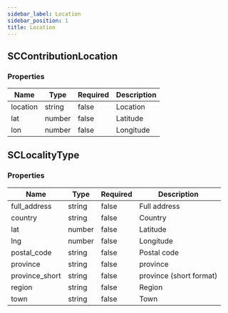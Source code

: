 ```yaml
---
sidebar_label: Location
sidebar_position: 1
title: Location
---
```



## SCContributionLocation

### Properties

|Name|Type|Required|Description|
|---|---|---|---|
|location|string|false|Location|
|lat|number|false|Latitude|
|lon|number|false|Longitude|



## SCLocalityType

### Properties

|Name|Type|Required|Description|
|---|---|---|---|
|full_address|string|false|Full address|
|country|string|false|Country|
|lat|number|false|Latitude|
|lng|number|false|Longitude|
|postal_code|string|false|Postal code|
|province|string|false|province|
|province_short|string|false|province (short format)|
|region|string|false|Region|
|town|string|false|Town|


